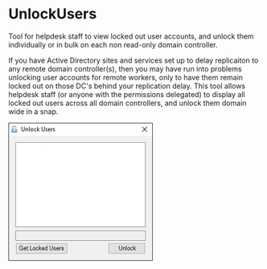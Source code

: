 # UnlockUsers
Tool for helpdesk staff to view locked out user accounts, and unlock them individually or in bulk on each non read-only domain controller.

If you have Active Directory sites and services set up to delay replicaiton to any remote domain controller(s), then you may have run into problems unlocking user accounts for remote workers, only to have them remain locked out on those DC's behind your replication delay. This tool allows helpdesk staff (or anyone with the permissions delegated) to display all locked out users across all domain controllers, and unlock them domain wide in a snap.

![alt text](https://github.com/Degrader/UnlockUsers/blob/master/Unlock%20Users.png)
